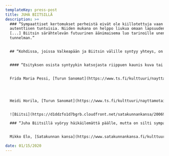 ```yaml
---
templateKey: press-post
title: JUHA BIITSILLÄ
description: >+
  ### “Sympaattiset kertomukset perheistä eivät ole kiillotettuja vaan eläviä ja
  autenttisen tuntuisia. Niiden mukana on helppo liukua omaan lapsuudenkotiin
  [...] Biitsin särähtelevän futuurinen äänimaisema luo tarinoille unenomaisen
  tunnelman.”


  ## “Kohdissa, joissa Valkeapään ja Biitsin välille syntyy yhteys, on jotain terapeuttisen kliinistä.”


  #### “Esityksen osista syntyykin katsojasta riippuen kaunis kuva tai erillisiä välähdyksiä. Teosta voisi verrata unenjälkeiseen hetkeen, jossa unen tunnelman aistii vielä voimakkaana, mutta itse unta on jo mahdotonta kuvata.”


  Frida Maria Pessi, [Turun Sanomat](https://www.ts.fi/kulttuuri/nayttamotaide/4832172/Arvostelu+Juha+Biitsilla+on+palapeli+jonka+osista+syntyy+joko+kaunis+kuva+tai+keko+toisiinsa+sopimattomia+kappaleita) 18.1.2020




  Heidi Horila, [Turun Sanomat](https://www.ts.fi/kulttuuri/nayttamotaide/4828367/Perheen+perintoa+pohditaan+aanen+ja+musiikin+keinoin+Tehdas+Teatterissa) 15.1.2020


  ![Biitsi](https://d1ddzfo1d7bgrb.cloudfront.net/satakunnankansa/200695046-800x_.jpg)

  ### “Juha Biitsillä vyöryy häikäilemättä päälle, mutta on silti sympaattinen [...]”


  Mikko Elo, [Satakunnan kansa](https://www.satakunnankansa.fi/kulttuuri/lainsuojattomat-arvio-juha-biitsilla-vyoryy-haikailematta-paalle-mutta-on-silti-sympaattinen-kertoessaan-pojan-ja-isan-hankalasta-suhteesta-201170764) 5.9.2018

date: 01/15/2020
---
```

